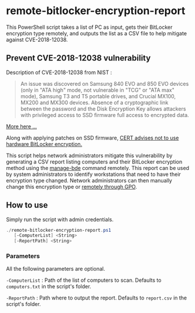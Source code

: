 # remote-bitlocker-encryption-report
This PowerShell script takes a list of PC as input, gets their BitLocker encryption type remotely, and outputs the list as a CSV file to help mitigate against CVE-2018-12038.

## Prevent CVE-2018-12038 vulnerability
Description of CVE-2018-12038 from NIST :
>An issue was discovered on Samsung 840 EVO and 850 EVO devices (only in "ATA high" mode, not vulnerable in "TCG" or "ATA max" mode), Samsung T3 and T5 portable drives, and Crucial MX100, MX200 and MX300 devices. Absence of a cryptographic link between the password and the Disk Encryption Key allows attackers with privileged access to SSD firmware full access to encrypted data.

[More here ...](https://nvd.nist.gov/vuln/detail/CVE-2018-12037)

Along with applying patches on SSD firmware, [CERT advises not to use hardware BitLocker encryption.](https://kb.cert.org/vuls/id/395981/)

This script helps network administrators mitigate this vulnerability by generating a CSV report listing computers and their BitLocker encryption method using the [manage-bde](https://docs.microsoft.com/en-us/windows-server/administration/windows-commands/manage-bde) command remotely. This report can be used by system administrators to identify workstations that need to have their encryption type changed. Network administrators can then manually change this encryption type or [remotely through GPO](https://blogs.technet.microsoft.com/dubaisec/2016/03/04/bitlocker-aes-xts-new-encryption-type/).

## How to use

Simply run the script with admin credentials.

```PowerShell
./remote-bitlocker-encryption-report.ps1
   [-ComputerList] <String>
   [-ReportPath] <String>
```

### Parameters
All the following parameters are optional.

`-ComputerList` : Path of the list of computers to scan. Defaults to `computers.txt` in the script's folder.

`-ReportPath` : Path where to output the report. Defaults to `report.csv` in the script's folder.
